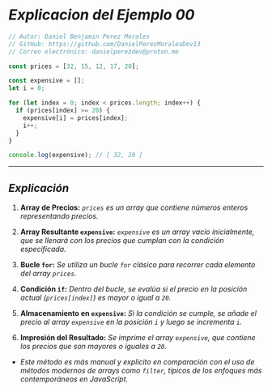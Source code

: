 <!-- Autor: Daniel Benjamin Perez Morales -->
<!-- GitHub: https://github.com/DanielPerezMoralesDev13 -->
<!-- Correo electrónico: danielperezdev@proton.me -->

# ***Explicacion del Ejemplo 00***

```javascript
// Autor: Daniel Benjamin Perez Morales
// GitHub: https://github.com/DanielPerezMoralesDev13
// Correo electrónico: danielperezdev@proton.me

const prices = [32, 15, 12, 17, 20];

const expensive = [];
let i = 0;

for (let index = 0; index < prices.length; index++) {
  if (prices[index] >= 20) {
    expensive[i] = prices[index];
    i++;
  }
}

console.log(expensive); // [ 32, 20 ]
```

---

## ***Explicación***

1. **Array de Precios:** *`prices` es un array que contiene números enteros representando precios.*

2. **Array Resultante `expensive`:** *`expensive` es un array vacío inicialmente, que se llenará con los precios que cumplan con la condición especificada.*

3. **Bucle `for`:** *Se utiliza un bucle `for` clásico para recorrer cada elemento del array `prices`.*

4. **Condición `if`:** *Dentro del bucle, se evalúa si el precio en la posición actual (`prices[index]`) es mayor o igual a `20`.*

5. **Almacenamiento en `expensive`:** *Si la condición se cumple, se añade el precio al array `expensive` en la posición `i` y luego se incrementa `i`.*

6. **Impresión del Resultado:** *Se imprime el array `expensive`, que contiene los precios que son mayores o iguales a `20`.*

- *Este método es más manual y explícito en comparación con el uso de métodos modernos de arrays como `filter`, típicos de los enfoques más contemporáneos en JavaScript.*
